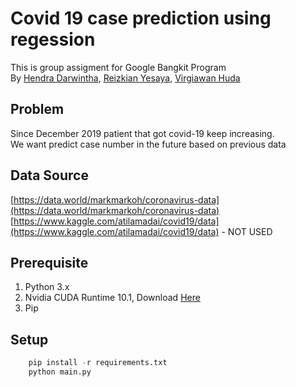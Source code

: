 # Covid 19 case prediction using regession

This is group assigment for Google Bangkit Program  
By [Hendra Darwintha](https://github.com/hendradarwin), [Reizkian Yesaya](https://github.com/reizkian), [Virgiawan Huda](https://github.com/virgiawan)  

## Problem

Since December 2019 patient that got covid-19 keep increasing.  
We want predict case number in the future based on previous data

## Data Source

[https://data.world/markmarkoh/coronavirus-data](https://data.world/markmarkoh/coronavirus-data)
[https://www.kaggle.com/atilamadai/covid19/data](https://www.kaggle.com/atilamadai/covid19/data) - NOT USED


## Prerequisite

1. Python 3.x
2. Nvidia CUDA Runtime 10.1, Download [Here](https://developer.nvidia.com/cuda-10.1-download-archive-base)
3. Pip


## Setup

```python
    pip install -r requirements.txt
    python main.py
```